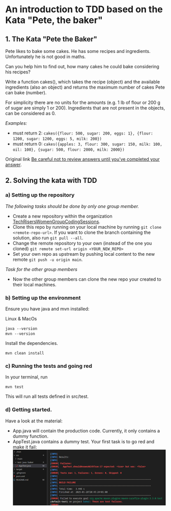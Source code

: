 # An introduction to TDD based on the Kata "Pete, the baker"

## 1. The Kata "Pete the Baker"

Pete likes to bake some cakes. He has some recipes and ingredients. Unfortunately he is not good in maths.

Can you help him to find out, how many cakes he could bake considering his recipes?

Write a function cakes(), which takes the recipe (object) and the available ingredients (also an object) and returns the maximum number of cakes Pete can bake (number).

For simplicity there are no units for the amounts (e.g. 1 lb of flour or 200 g of sugar are simply 1 or 200). Ingredients that are not present in the objects, can be considered as 0.

_Examples:_
- must return 2:
 `cakes({flour: 500, sugar: 200, eggs: 1}, {flour: 1200, sugar: 1200, eggs: 5, milk: 200})` 
- must return 0:
  `cakes({apples: 3, flour: 300, sugar: 150, milk: 100, oil: 100}, {sugar: 500, flour: 2000, milk: 2000})`

Original link [Be careful not to review answers until you’ve completed your answer](https://www.codewars.com/kata/525c65e51bf619685c000059).

## 2. Solving the kata with TDD

### a) Setting up the repository
_The following tasks should be done by only one group member._
- Create a new repository within the organization [TechRisersWomenGroupCodingSessions](https://github.com/TechRisersWomenGroupCodingSessions).
- Clone this repo by running on your local machine by running `git clone <remote-repo-url>`. If you want to clone the branch containing the solution, also run `git pull --all`. 
- Change the remote repository to your own (instead of the one you cloned) `git remote set-url origin <YOUR_NEW_REPO>`
- Set your own repo as upstream by pushing local content to the new remote `git push -u origin main`.

_Task for the other group members_
- Now the other group members can clone the new repo your created to their local machines.

### b) Setting up the environment
Ensure you have java and mvn installed: 

Linux & MacOs
```
java --version
mvn --version
```

Install the dependencies.
```
mvn clean install
```

### c) Running the tests and going red

In your terminal, run 
```
mvn test
```

This will run all tests defined in src/test.


### d) Getting started.
Have a look at the material:
- App.java will contain the production code. Currently, it only contains a dummy function. 
- AppTest.java contains a dummy test. Your first task is to go red and make it fail:
![image](red.png)